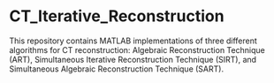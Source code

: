 # CT_Iterative_Reconstruction
This repository contains MATLAB implementations of three different algorithms for CT reconstruction: Algebraic Reconstruction Technique (ART), Simultaneous Iterative Reconstruction Technique (SIRT), and Simultaneous Algebraic Reconstruction Technique (SART).
